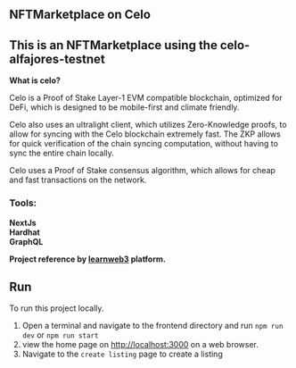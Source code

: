 ## NFTMarketplace on Celo

<h2>This is an NFTMarketplace using the celo-alfajores-testnet</h2>

<b>What is celo?</b>

Celo is a Proof of Stake Layer-1 EVM compatible blockchain, optimized for DeFi, which is designed to be mobile-first and climate friendly.

Celo also uses an ultralight client, which utilizes Zero-Knowledge proofs, to allow for syncing with the Celo blockchain extremely fast. The ZKP allows for quick verification of the chain syncing computation, without having to sync the entire chain locally.

Celo uses a Proof of Stake consensus algorithm, which allows for cheap and fast transactions on the network.

<h3>Tools:</h3>
<b>NextJs</b> <br /> 
<b>Hardhat</b> <br />
<b>GraphQL</b> <br />

<b>Project reference by <a href="learnweb3.io">learnweb3</a> platform.</b>

## Run

To run this project locally.
1. Open a terminal and navigate to the frontend directory and run `npm run dev` or `npm run start`
2. view the home page on <a href="http://localhost:3000">http://localhost:3000</a> on a web browser. 
3. Navigate to the `create listing` page to create a listing
